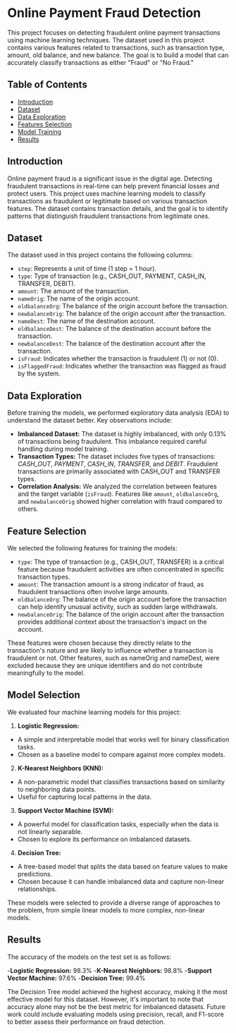 # Online Payment Fraud Detection

This project focuses on detecting fraudulent online payment transactions using machine learning techniques. The dataset used in this project contains various features related to transactions, such as transaction type, amount, old balance, and new balance. The goal is to build a model that can accurately classify transactions as either "Fraud" or "No Fraud."

## Table of Contents
- [Introduction](#Introduction)
- [Dataset](#Dataset)
- [Data Exploration](#Data-Exploration)
- [Features Selection](#Features-Selection)
- [Model Training](#Model-Training)
- [Results](#Results)

## Introduction
Online payment fraud is a significant issue in the digital age. Detecting fraudulent transactions in real-time can help prevent financial losses and protect users. This project uses machine learning models to classify transactions as fraudulent or legitimate based on various transaction features. The dataset contains transaction details, and the goal is to identify patterns that distinguish fraudulent transactions from legitimate ones.

## Dataset
The dataset used in this project contains the following columns:
- `step`: Represents a unit of time (1 step = 1 hour).
- `type`: Type of transaction (e.g., CASH_OUT, PAYMENT, CASH_IN, TRANSFER, DEBIT).
- `amount`: The amount of the transaction.
- `nameOrig`: The name of the origin account.
- `oldbalanceOrg`: The balance of the origin account before the transaction.
- `newbalanceOrig`: The balance of the origin account after the transaction.
- `nameDest`: The name of the destination account.
- `oldbalanceDest`: The balance of the destination account before the transaction.
- `newbalanceDest`: The balance of the destination account after the transaction.
- `isFraud`: Indicates whether the transaction is fraudulent (1) or not (0).
- `isFlaggedFraud`: Indicates whether the transaction was flagged as fraud by the system.

## Data Exploration
Before training the models, we performed exploratory data analysis (EDA) to understand the dataset better. Key observations include:

- **Imbalanced Dataset:** The dataset is highly imbalanced, with only 0.13% of transactions being fraudulent. This imbalance required careful handling during model training.
- **Transaction Types:** The dataset includes five types of transactions: *CASH_OUT*, *PAYMENT*, *CASH_IN*, *TRANSFER*, and *DEBIT*. Fraudulent transactions are primarily associated with CASH_OUT and TRANSFER types.
- **Correlation Analysis:** We analyzed the correlation between features and the target variable (`isFraud`). Features like `amount`, `oldbalanceOrg`, and `newbalanceOrig` showed higher correlation with fraud compared to others.

## Feature Selection
We selected the following features for training the models:

- `type`: The type of transaction (e.g., CASH_OUT, TRANSFER) is a critical feature because fraudulent activities are often concentrated in specific transaction types.
- `amount`: The transaction amount is a strong indicator of fraud, as fraudulent transactions often involve large amounts.
- `oldbalanceOrg`: The balance of the origin account before the transaction can help identify unusual activity, such as sudden large withdrawals.
- `newbalanceOrig`: The balance of the origin account after the transaction provides additional context about the transaction's impact on the account.

These features were chosen because they directly relate to the transaction's nature and are likely to influence whether a transaction is fraudulent or not. Other features, such as nameOrig and nameDest, were excluded because they are unique identifiers and do not contribute meaningfully to the model.

## Model Selection
We evaluated four machine learning models for this project:

1. **Logistic Regression:**
- A simple and interpretable model that works well for binary classification tasks.
- Chosen as a baseline model to compare against more complex models.

2. **K-Nearest Neighbors (KNN):**
- A non-parametric model that classifies transactions based on similarity to neighboring data points.
- Useful for capturing local patterns in the data.

3. **Support Vector Machine (SVM):**
- A powerful model for classification tasks, especially when the data is not linearly separable.
- Chosen to explore its performance on imbalanced datasets.

4. **Decision Tree:**
- A tree-based model that splits the data based on feature values to make predictions.
- Chosen because it can handle imbalanced data and capture non-linear relationships.

These models were selected to provide a diverse range of approaches to the problem, from simple linear models to more complex, non-linear models.

## Results

The accuracy of the models on the test set is as follows:

-**Logistic Regression:** 98.3%
-**K-Nearest Neighbors:** 98.8%
-**Support Vector Machine:** 97.6%
-**Decision Tree:** 99.4%

The Decision Tree model achieved the highest accuracy, making it the most effective model for this dataset. However, it's important to note that accuracy alone may not be the best metric for imbalanced datasets. Future work could include evaluating models using precision, recall, and F1-score to better assess their performance on fraud detection.
